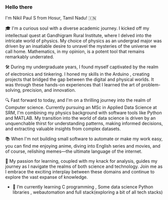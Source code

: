 ### Hello there ###

I'm Nikil Paul S from Hosur, Tamil Nadu! 🇮🇳

🎓 I'm a curious soul with a diverse academic journey. I kicked off my intellectual quest at Gandhigram Rural Institute, where I delved into the intricate world of physics. My choice of physics as an undergrad major was driven by an insatiable desire to unravel the mysteries of the universe we call home. Mathematics, in my opinion, is a potent tool that remains remarkably underrated.

🛠️ During my undergraduate years, I found myself captivated by the realm of electronics and tinkering. I honed my skills in the Arduino , creating projects that bridged the gap between the digital and physical worlds. It was through these hands-on experiences that I learned the art of problem-solving, precision, and innovation.

🔍 Fast forward to today, and I'm on a thrilling journey into the realm of Computer science. Currently pursuing an MSc in Applied Data Science at SRM, I'm combining my physics background with software tools like Python and MATLAB. My transition into the world of data science is driven by an unquenchable thirst for understanding patterns, making informed decisions, and extracting valuable insights from complex datasets.

📚 When I'm not building small software to automate or make my work easy, you can find me enjoying anime, diving into English series and movies, and of course, relishing memes—the ultimate language of the internet.

🌌 My passion for learning, coupled with my knack for analysis, guides my journey as I navigate the realms of both science and technology. Join me as I embrace the exciting interplay between these domains and continue to explore the vast expanse of knowledge.

- 🌱 I’m currently learning C programming , Some data science Python libraries , webautomation and full stack(exploring a bit of all tech stacks)
 

<!--
**Nikil-D-Gr8/Nikil-D-Gr8** is a ✨ _special_ ✨ repository because its `README.md` (this file) appears on your GitHub profile.

Here are some ideas to get you started:

- 🔭 I’m currently working on ...
 ...
- 👯 I’m looking to collaborate on ...
- 🤔 I’m looking for help with ...
- 💬 Ask me about ...
- 📫 How to reach me: ...
- 😄 Pronouns: ...
- ⚡ Fun fact: ...
-->
